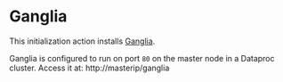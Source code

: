 # Ganglia

This initialization action installs [Ganglia](http://ganglia.info/).

Ganglia is configured to run on port `80` on the master node in a Dataproc cluster.
Access it at: http://masterip/ganglia
